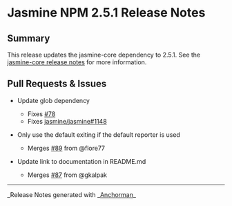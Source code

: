 # Jasmine NPM 2.5.1 Release Notes

## Summary

This release updates the jasmine-core dependency to 2.5.1. See the
[jasmine-core release notes](https://github.com/pivotal/jasmine/blob/master/release_notes/2.5.1.md)
for more information.

## Pull Requests & Issues

- Update glob dependency

  - Fixes [#78](https://github.com/jasmine/jasmine-npm/issues/78)
  - Fixes [jasmine/jasmine#1148](https://github.com/jasmine/jasmine/issues/1148)

- Only use the default exiting if the default reporter is used

  - Merges [#89](https://github.com/jasmine/jasmine-npm/issues/89) from @flore77

- Update link to documentation in README.md
  - Merges [#87](https://github.com/jasmine/jasmine-npm/issues/87) from @gkalpak

---

_Release Notes generated with _[Anchorman](http://github.com/infews/anchorman)\_
